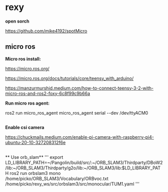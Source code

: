 # rexy 
**open sorch**

https://github.com/mike4192/spotMicro


## micro ros

**Micro ros install:**

https://micro.ros.org/

https://micro.ros.org/docs/tutorials/core/teensy_with_arduino/

https://manzurmurshid.medium.com/how-to-connect-teensy-3-2-with-micro-ros-and-ros2-foxy-6c8f99c9b66a

**Run micro ros agent:**

ros2 run micro_ros_agent micro_ros_agent serial --dev /dev/ttyACM0
##


**Enable csi camera**

https://chuckmails.medium.com/enable-pi-camera-with-raspberry-pi4-ubuntu-20-10-327208312f6e

##
** Use orb_slam**
'''
export LD_LIBRARY_PATH=~/Pangolin/build/src/:~/ORB_SLAM3/Thirdparty/DBoW2/lib:~/ORB_SLAM3/Thirdparty/g2o/lib:~/ORB_SLAM3/lib:$LD_LIBRARY_PATH
ros2 run orbslam3 mono /home/picko/ORB_SLAM3/Vocabulary/ORBvoc.txt /home/picko/rexy_ws/src/orbslam3/src/monocular/TUM1.yaml
'''